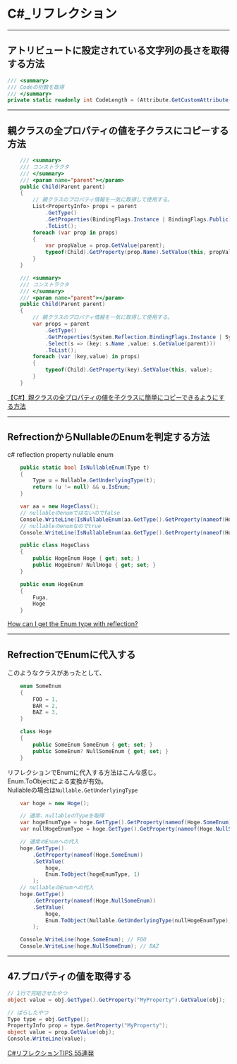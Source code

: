 # C#_リフレクション

---

## アトリビュートに設定されている文字列の長さを取得する方法

``` C#
/// <summary>
/// Codeの桁数を取得
/// </summary>
private static readonly int CodeLength = (Attribute.GetCustomAttribute(typeof(TestClass).GetProperty(nameof(TestClass.Code)), typeof(StringLengthAttribute)) as StringLengthAttribute)?.MaximumLength ?? 20;
```

---

## 親クラスの全プロパティの値を子クラスにコピーする方法

``` C#
    /// <summary>
    /// コンストラクタ
    /// </summary>
    /// <param name="parent"></param>
    public Child(Parent parent)
    {
        // 親クラスのプロパティ情報を一気に取得して使用する。
        List<PropertyInfo> props = parent
            .GetType()
            .GetProperties(BindingFlags.Instance | BindingFlags.Public)
            .ToList();
        foreach (var prop in props)
        {
            var propValue = prop.GetValue(parent);
            typeof(Child).GetProperty(prop.Name).SetValue(this, propValue);
        }
    }
```

``` C# : 少し応用してキーバリューで出力するサンプル
    /// <summary>
    /// コンストラクタ
    /// </summary>
    /// <param name="parent"></param>
    public Child(Parent parent)
    {
        // 親クラスのプロパティ情報を一気に取得して使用する。
        var props = parent
            .GetType()
            .GetProperties(System.Reflection.BindingFlags.Instance | System.Reflection.BindingFlags.Public)
            .Select(s => (key: s.Name ,value: s.GetValue(parent)))
            .ToList();
        foreach (var (key,value) in props)
        {
            typeof(Child).GetProperty(key).SetValue(this, value);
        }
    }
```

[【C#】親クラスの全プロパティの値を子クラスに簡単にコピーできるようにする方法](https://qiita.com/microwavePC/items/54f0082f3d76922a6259)  

---

## RefrectionからNullableのEnumを判定する方法

c# reflection property nullable enum

``` C# : NullableのEnumも判定できる関数
    public static bool IsNullableEnum(Type t)
    {
        Type u = Nullable.GetUnderlyingType(t);
        return (u != null) && u.IsEnum;
    }
```

``` C# : 判定例
    var aa = new HogeClass();
    // nullableのenumではないのでfalse
    Console.WriteLine(IsNullableEnum(aa.GetType().GetProperty(nameof(HogeClass.Hoge)).PropertyType)); // false
    // nullableのenumなのでtrue
    Console.WriteLine(IsNullableEnum(aa.GetType().GetProperty(nameof(HogeClass.NullHoge)).PropertyType)); // true

    public class HogeClass
    {
        public HogeEnum Hoge { get; set; }
        public HogeEnum? NullHoge { get; set; }
    }

    public enum HogeEnum
    {
        Fuga,
        Hoge
    }
```

[How can I get the Enum type with reflection?](https://www.daniweb.com/programming/software-development/threads/333539/how-can-i-get-the-enum-type-with-reflection)  

---

## RefrectionでEnumに代入する

このようなクラスがあったとして、

``` C#
    enum SomeEnum
    {
        FOO = 1,
        BAR = 2,
        BAZ = 3,
    }

    class Hoge
    {
        public SomeEnum SomeEnum { get; set; }
        public SomeEnum? NullSomeEnum { get; set; }
    }
```

リフレクションでEnumに代入する方法はこんな感じ。  
Enum.ToObjectによる変換が有効。  
Nullableの場合は`Nullable.GetUnderlyingType`

``` C#
    var hoge = new Hoge();

    // 通常、nullableのTypeを取得
    var hogeEnumType = hoge.GetType().GetProperty(nameof(Hoge.SomeEnum)).PropertyType;
    var nullHogeEnumType = hoge.GetType().GetProperty(nameof(Hoge.NullSomeEnum)).PropertyType;

    // 通常のEnumへの代入
    hoge.GetType()
        .GetProperty(nameof(Hoge.SomeEnum))
        .SetValue(
            hoge,
            Enum.ToObject(hogeEnumType, 1)
        );
    // nullableのEnumへの代入
    hoge.GetType()
        .GetProperty(nameof(Hoge.NullSomeEnum))
        .SetValue(
            hoge,
            Enum.ToObject(Nullable.GetUnderlyingType(nullHogeEnumType), 3)
        );

    Console.WriteLine(hoge.SomeEnum); // FOO
    Console.WriteLine(hoge.NullSomeEnum); // BAZ
```

---

## 47.プロパティの値を取得する

``` C#
// 1行で完結させたやつ
object value = obj.GetType().GetProperty("MyProperty").GetValue(obj);

// ばらしたやつ
Type type = obj.GetType();
PropertyInfo prop = type.GetProperty("MyProperty");
object value = prop.GetValue(obj);
Console.WriteLine(value);   
```

[C#リフレクションTIPS 55連発](https://qiita.com/gushwell/items/91436bd1871586f6e663)  
